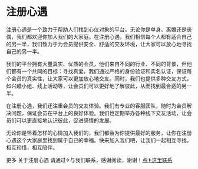 # 注册心遇

注册心遇是一个致力于帮助人们找到心仪对象的平台。无论你是单身、离婚还是丧偶，我们都欢迎你加入我们的大家庭。在注册心遇，我们相信每个人都有适合自己的另一半，我们致力于为会员提供安全、舒适的交友环境，让大家可以放心地寻找自己的另一半。

我们的平台拥有大量真实、优质的会员，他们来自不同的行业、不同的背景，但他们都有一个共同的目标：寻找真爱。我们通过严格的身份验证和实名认证，保证每个会员的真实性，让大家可以更加放心地交友。同时，我们也提供多种交友方式，如兴趣小组、线上活动等，让会员们可以更好地了解彼此，从而找到最合适的另一半。

在注册心遇，我们还注重会员的交友体验。我们有专业的客服团队，随时为会员解决问题，保证会员在平台上的良好体验。我们也定期举办各种线下交友活动，让会员们可以更直接地认识彼此，促进感情的发展。

无论你是怀着怎样的心情加入我们的，我们都会为你提供最好的服务，让你在注册心遇这个大家庭里找到属于自己的幸福。快来加入我们吧，让我们一起相互寻找，相互珍惜，相互陪伴。

更多 关于注册心遇 请通过✈与我们联系，感谢阅读，谢谢！[点✈这里联系](https://abc.k02.cc)